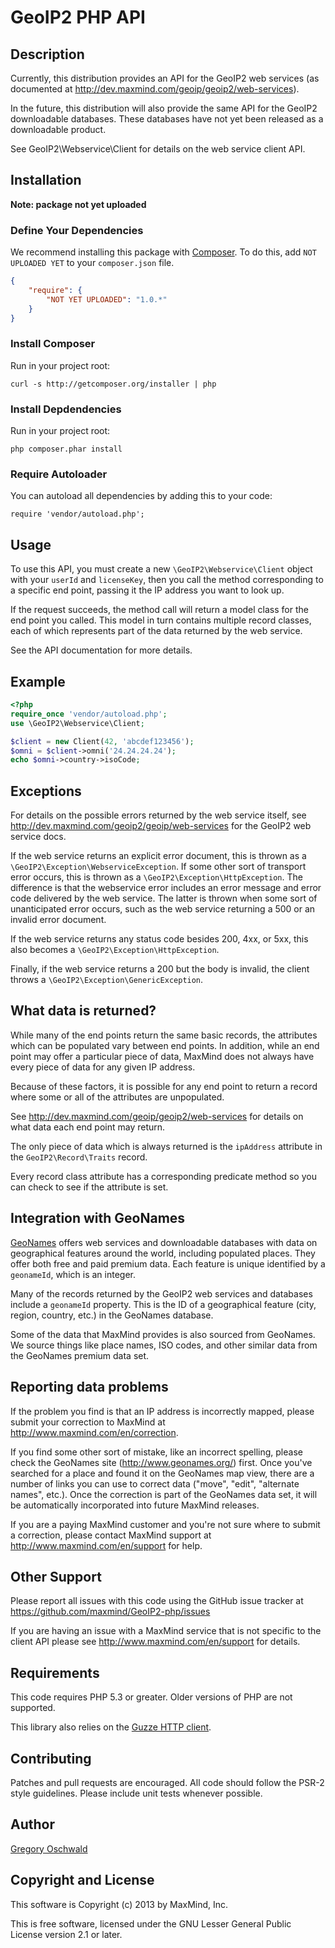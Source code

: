 # GeoIP2 PHP API #

## Description ##

Currently, this distribution provides an API for the GeoIP2 web services
 (as documented at http://dev.maxmind.com/geoip/geoip2/web-services).

In the future, this distribution will also provide the same API for the
GeoIP2 downloadable databases. These databases have not yet been
released as a downloadable product.

See GeoIP2\Webservice\Client for details on the web service client
API.

## Installation ##

**Note: package not yet uploaded**

### Define Your Dependencies ###

We recommend installing this package with [Composer](http://getcomposer.org/).
To do this, add ```NOT UPLOADED YET``` to your ```composer.json``` file.

```json
{
    "require": {
        "NOT YET UPLOADED": "1.0.*"
    }
}
```

### Install Composer ###

Run in your project root:

```
curl -s http://getcomposer.org/installer | php
```

### Install Depdendencies ###

Run in your project root:

```
php composer.phar install
```

### Require Autoloader ###

You can autoload all dependencies by adding this to your code:
```
require 'vendor/autoload.php';
```

## Usage ##

To use this API, you must create a new ``\GeoIP2\Webservice\Client``
object with your ``userId`` and ``licenseKey``, then you call the method
corresponding to a specific end point, passing it the IP address you want to
look up.

If the request succeeds, the method call will return a model class for the end
point you called. This model in turn contains multiple record classes, each of
which represents part of the data returned by the web service.

See the API documentation for more details.

## Example ##

```php
<?php
require_once 'vendor/autoload.php';
use \GeoIP2\Webservice\Client;

$client = new Client(42, 'abcdef123456');
$omni = $client->omni('24.24.24.24');
echo $omni->country->isoCode;
```

## Exceptions ##

For details on the possible errors returned by the web service itself, see
http://dev.maxmind.com/geoip2/geoip/web-services for the GeoIP2 web service
docs.

If the web service returns an explicit error document, this is thrown as a
```\GeoIP2\Exception\WebserviceException```. If some other sort of transport
error occurs, this is thrown as a ```\GeoIP2\Exception\HttpException```.
The difference is that the webservice error includes an error message and
error code delivered by the web service. The latter is thrown when some sort
of unanticipated error occurs, such as the web service returning a 500 or an
invalid error document.

If the web service returns any status code besides 200, 4xx, or 5xx, this also
becomes a ```\GeoIP2\Exception\HttpException```.

Finally, if the web service returns a 200 but the body is invalid, the client
throws a ```\GeoIP2\Exception\GenericException```.

## What data is returned? ##

While many of the end points return the same basic records, the attributes
which can be populated vary between end points. In addition, while an end
point may offer a particular piece of data, MaxMind does not always have every
piece of data for any given IP address.

Because of these factors, it is possible for any end point to return a record
where some or all of the attributes are unpopulated.

See http://dev.maxmind.com/geoip/geoip2/web-services for details on what data
each end point may return.

The only piece of data which is always returned is the ```ipAddress```
attribute in the ``GeoIP2\Record\Traits`` record.

Every record class attribute has a corresponding predicate method so you can
check to see if the attribute is set.

## Integration with GeoNames ##

[GeoNames](http://www.geonames.org/) offers web services and downloadable
databases with data on geographical features around the world, including
populated places. They offer both free and paid premium data. Each
feature is unique identified by a ```geonameId```, which is an integer.

Many of the records returned by the GeoIP2 web services and databases
include a ```geonameId``` property. This is the ID of a geographical feature
(city, region, country, etc.) in the GeoNames database.

Some of the data that MaxMind provides is also sourced from GeoNames. We
source things like place names, ISO codes, and other similar data from
the GeoNames premium data set.

## Reporting data problems ##

If the problem you find is that an IP address is incorrectly mapped,
please submit your correction to MaxMind at
http://www.maxmind.com/en/correction.

If you find some other sort of mistake, like an incorrect spelling,
please check the GeoNames site (http://www.geonames.org/) first. Once
you've searched for a place and found it on the GeoNames map view, there
are a number of links you can use to correct data ("move", "edit",
"alternate names", etc.). Once the correction is part of the GeoNames
data set, it will be automatically incorporated into future MaxMind
releases.

If you are a paying MaxMind customer and you're not sure where to submit
a correction, please contact MaxMind support at
http://www.maxmind.com/en/support for help.

## Other Support ##

Please report all issues with this code using the GitHub issue tracker
at https://github.com/maxmind/GeoIP2-php/issues

If you are having an issue with a MaxMind service that is not specific
to the client API please see http://www.maxmind.com/en/support for
details.

## Requirements  ##

This code requires PHP 5.3 or greater. Older versions of PHP are not
supported.

This library also relies on the [Guzze HTTP client](http://guzzlephp.org/).

## Contributing ##

Patches and pull requests are encouraged. All code should follow the
PSR-2 style guidelines. Please include unit tests whenever possible.

## Author ##

[Gregory Oschwald](mailto:goschwald@maxmind.com)

## Copyright and License ##

This software is Copyright (c) 2013 by MaxMind, Inc.

This is free software, licensed under the GNU Lesser General Public License
version 2.1 or later.


